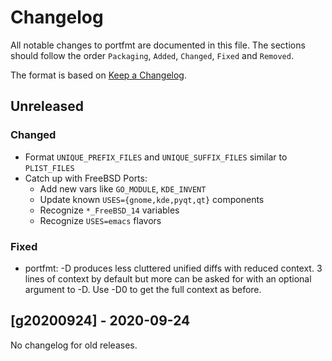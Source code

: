 # Changelog

All notable changes to portfmt are documented in this file.
The sections should follow the order `Packaging`, `Added`, `Changed`, `Fixed` and `Removed`.

The format is based on [Keep a Changelog](https://keepachangelog.com/en/1.0.0/).

## Unreleased

### Changed

- Format `UNIQUE_PREFIX_FILES` and `UNIQUE_SUFFIX_FILES` similar to `PLIST_FILES`
- Catch up with FreeBSD Ports:
  - Add new vars like `GO_MODULE`, `KDE_INVENT`
  - Update known `USES={gnome,kde,pyqt,qt}` components
  - Recognize `*_FreeBSD_14` variables
  - Recognize `USES=emacs` flavors

### Fixed

- portfmt: -D produces less cluttered unified diffs with reduced context.
  3 lines of context by default but more can be asked for with an
  optional argument to -D.  Use -D0 to get the full context as before.

## [g20200924] - 2020-09-24

No changelog for old releases.
